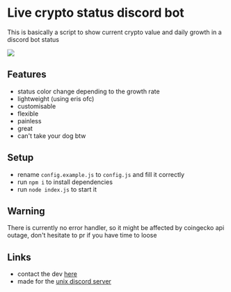 # Live crypto status discord bot

This is basically a script to show current crypto value and daily growth in a discord bot status

![](https://i.imgur.com/ADcUHYt.png)

## Features

- status color change depending to the growth rate
- lightweight (using eris ofc)
- customisable
- flexible
- painless
- great
- can't take your dog btw

## Setup

- rename `config.example.js` to `config.js` and fill it correctly
- run `npm i` to install dependencies
- run `node index.js` to start it

## Warning

There is currently no error handler, so it might be affected by coingecko api outage, don't hesitate to pr if you have time to loose

## Links

- contact the dev [here](https://discord.gg/dFD2VzV)
- made for the [unix discord server](https://discord.com/invite/unix)
